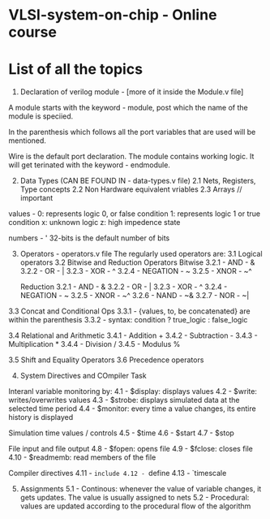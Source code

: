 # VLSI-system-on-chip - Online course


# List of all the topics 
1. Declaration of verilog module - [more of it inside the Module.v file]

A module starts with the keyword - module, post which the name of the module is speciied. 

In the parenthesis which follows all the port variables that are used will be mentioned. 

Wire is the default port declaration. The module contains working logic. 
It will get terinated with the keyword - endmodule.

2. Data Types (CAN BE FOUND IN - data-types.v file)
2.1 Nets, Registers, Type concepts
2.2 Non Hardware equivalent vriables
2.3 Arrays // important

values - 0: represents logic 0, or false condition
         1: represents logic 1 or true condition
         x: unknown logic
         z: high impedence state

numbers - <number of bits>' <base> <number>
32-bits is the default number of bits

3. Operators - operators.v file
The regularly used operators are:
3.1 Logical operators
3.2 Bitwise and Reduction Operators 
    Bitwise 3.2.1 - AND - &
            3.2.2 - OR - |
            3.2.3 - XOR - ^
            3.2.4 - NEGATION - ~
            3.2.5 - XNOR - ~^ 

    Reduction 3.2.1 - AND - &
            3.2.2 - OR - |
            3.2.3 - XOR - ^
            3.2.4 - NEGATION - ~
            3.2.5 - XNOR - ~^
            3.2.6 - NAND - ~&
            3.2.7 - NOR - ~|

3.3 Concat and Conditional Ops
    3.3.1 - {values, to, be concatenated} are within the parenthesis
    3.3.2 - syntax: 
            condition ? true_logic : false_logic

3.4 Relational and Arithmetic
    3.4.1 - Addition +
    3.4.2 - Subtraction -
    3.4.3 - Multiplication *
    3.4.4 - Division /
    3.4.5 - Modulus %

3.5 Shift and Equality Operators
3.6 Precedence operators

4. System Directives and COmpiler Task

Interanl variable monitoring by:
4.1 - $display: displays values
4.2 - $write: writes/overwrites values
4.3 - $strobe: displays simulated data at the selected time period
4.4 - $monitor: every time a value changes, its entire history is displayed

Simulation time values / controls
4.5 - $time
4.6 - $start
4.7 - $stop

File input and file output
4.8 - $fopen: opens file
4.9 - $fclose: closes file
4.10 - $readmemb: read members of the file

Compiler directives
4.11 - `include
4.12 - `define
4.13 - `timescale

5. Assignments 
5.1 - Continous: whenever the value of variable changes, it gets updates. The value is usually assigned to nets
5.2 - Procedural: values are updated according to the procedural flow of the algorithm

